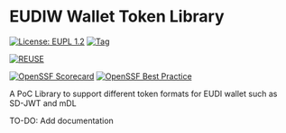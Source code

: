 # EUDIW Wallet Token Library

[![License: EUPL 1.2](https://img.shields.io/badge/License-European%20Union%20Public%20Licence%201.2-library?style=for-the-badge&&color=lightblue)](LICENSE)
[![Tag](https://img.shields.io/github/v/tag/diggsweden/eudiw-wallet-token-lib?style=for-the-badge&color=lightblue)](https://github.com/diggsweden/eudiw-wallet-token-lib/tags)

[![REUSE](https://img.shields.io/badge/dynamic/json?url=https%3A%2F%2Fapi.reuse.software%2Fstatus%2Fgithub.com%2Fdiggsweden%2Feudiw-wallet-token-lib&query=status&style=for-the-badge&label=REUSE&color=green)](https://api.reuse.software/info/github.com/diggsweden/eudiw-wallet-token-lib)

[![OpenSSF Scorecard](https://api.scorecard.dev/projects/github.com/diggsweden/eudiw-wallet-token-lib/badge?style=for-the-badge)](https://scorecard.dev/viewer/?uri=github.com/diggsweden/eudiw-wallet-token-lib)
[![OpenSSF Best Practice](https://img.shields.io/badge/dynamic/json?url=https%3A%2F%2Fbestpractices.coreinfrastructure.org%2Fprojects%2F10000000.json&query=%24.badge_level&style=for-the-badge&label=OpenSSF%20Best%20Practice&color=green)](https://www.bestpractices.dev/en/projects/100000)

A PoC Library to support different token formats for EUDI wallet such as SD-JWT and mDL

TO-DO: Add documentation